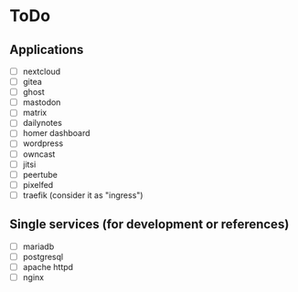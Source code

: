 # ToDo

## Applications

- [ ] nextcloud
- [ ] gitea
- [ ] ghost
- [ ] mastodon
- [ ] matrix
- [ ] dailynotes
- [ ] homer dashboard
- [ ] wordpress
- [ ] owncast
- [ ] jitsi
- [ ] peertube
- [ ] pixelfed
- [ ] traefik (consider it as "ingress")

## Single services (for development or references)

- [ ] mariadb
- [ ] postgresql
- [ ] apache httpd
- [ ] nginx
